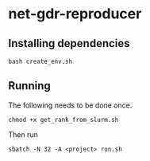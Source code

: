 # net-gdr-reproducer
## Installing dependencies

```
bash create_env.sh
```

## Running

The following needs to be done once.

```
chmod +x get_rank_from_slurm.sh
```


Then run

```
sbatch -N 32 -A <project> run.sh
```
